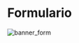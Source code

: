 # Formulario #

![banner_form](https://user-images.githubusercontent.com/81047389/180570663-8cc26695-146c-4117-b96f-5bbd46ca8b53.png)
